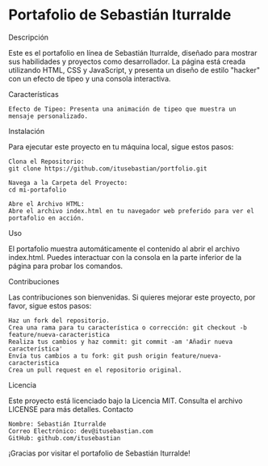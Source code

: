 # Portafolio de Sebastián Iturralde

Descripción

Este es el portafolio en línea de Sebastián Iturralde, diseñado para mostrar sus habilidades y proyectos como desarrollador. La página está creada utilizando HTML, CSS y JavaScript, y presenta un diseño de estilo "hacker" con un efecto de tipeo y una consola interactiva.

Características

    Efecto de Tipeo: Presenta una animación de tipeo que muestra un mensaje personalizado.

Instalación

Para ejecutar este proyecto en tu máquina local, sigue estos pasos:

    Clona el Repositorio:
    git clone https://github.com/itusebastian/portfolio.git

    Navega a la Carpeta del Proyecto:
    cd mi-portafolio

    Abre el Archivo HTML:
    Abre el archivo index.html en tu navegador web preferido para ver el portafolio en acción.

Uso

El portafolio muestra automáticamente el contenido al abrir el archivo index.html. Puedes interactuar con la consola en la parte inferior de la página para probar los comandos.

Contribuciones

Las contribuciones son bienvenidas. Si quieres mejorar este proyecto, por favor, sigue estos pasos:

    Haz un fork del repositorio.
    Crea una rama para tu característica o corrección: git checkout -b feature/nueva-caracteristica
    Realiza tus cambios y haz commit: git commit -am 'Añadir nueva característica'
    Envía tus cambios a tu fork: git push origin feature/nueva-caracteristica
    Crea un pull request en el repositorio original.

Licencia

Este proyecto está licenciado bajo la Licencia MIT. Consulta el archivo LICENSE para más detalles.
Contacto

    Nombre: Sebastián Iturralde
    Correo Electrónico: dev@itusebastian.com
    GitHub: github.com/itusebastian

¡Gracias por visitar el portafolio de Sebastián Iturralde!
